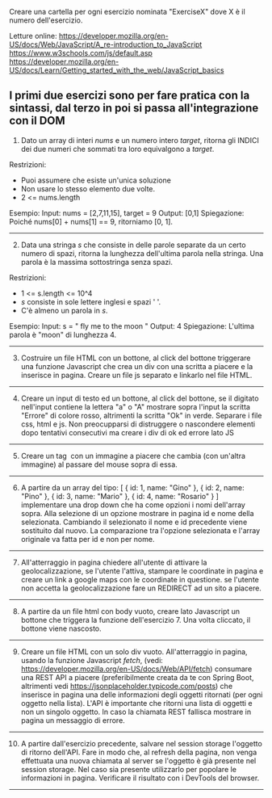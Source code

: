 Creare una cartella per ogni esercizio nominata "ExerciseX" dove X è il numero dell'esercizio.

Letture online:
https://developer.mozilla.org/en-US/docs/Web/JavaScript/A_re-introduction_to_JavaScript
https://www.w3schools.com/js/default.asp 
https://developer.mozilla.org/en-US/docs/Learn/Getting_started_with_the_web/JavaScript_basics

I primi due esercizi sono per fare pratica con la sintassi, dal terzo in poi si passa all'integrazione con il DOM
---------------------------------------------------------------------------------------------------------------------------------

1. Dato un array di interi *nums* e un numero intero *target*, ritorna gli INDICI dei due numeri che sommati tra loro equivalgono
a *target*. 

Restrizioni:
+ Puoi assumere che esiste un'unica soluzione
+ Non usare lo stesso elemento due volte.
+ 2 <= nums.length

Esempio: 
Input: nums = [2,7,11,15], target = 9
Output: [0,1]
Spiegazione: Poiché nums[0] + nums[1] == 9, ritorniamo [0, 1].


---------------------------------------------------------------------------------------------------------------------------------

2. Data una stringa *s* che consiste in delle parole separate da un certo numero di spazi,
ritorna la lunghezza dell'ultima parola nella stringa. Una parola è la massima sottostringa senza spazi.

Restrizioni: 
+ 1 <= s.length <= 10^4
+ *s* consiste in sole lettere inglesi e spazi ' '.
+ C'è almeno un parola in *s*.

Esempio:
Input: s = "   fly me   to   the moon  "
Output: 4
Spiegazione: L'ultima parola è "moon" di lunghezza 4.

---------------------------------------------------------------------------------------------------------------------------------

3. Costruire un file HTML con un bottone, al click del bottone triggerare una funzione Javascript che crea un div
con una scritta a piacere e la inserisce in pagina. Creare un file js separato e linkarlo nel file HTML.

---------------------------------------------------------------------------------------------------------------------------------

4. Creare un input di testo ed un bottone, al click del bottone, se il digitato nell'input contiene la lettera "a" o "A"
mostrare sopra l'input la scritta "Errore" di colore rosso, altrimenti la scritta "Ok" in verde.
Separare i file css, html e js. Non preocupparsi di distruggere o nascondere elementi dopo tentativi consecutivi ma creare i div di ok ed errore lato JS

---------------------------------------------------------------------------------------------------------------------------------

5. Creare un tag <img> con un immagine a piacere che cambia (con un'altra immagine) al passare del mouse sopra di essa.

---------------------------------------------------------------------------------------------------------------------------------

6) A partire da un array del tipo:
[
    {
        id: 1,
        name: "Gino"
    },
    {
        id: 2,
        name: "Pino"
    },
    {
        id: 3,
        name: "Mario"
    },
    {
        id: 4,
        name: "Rosario"
    }
]
implementare una drop down che ha come opzioni i nomi dell'array sopra. Alla selezione di un opzione mostrare in pagina 
id e nome della selezionata. Cambiando il selezionato il nome e id precedente viene sostituito dal nuovo.
La comparazione tra l'opzione selezionata e l'array originale va fatta per id e non per nome.

---------------------------------------------------------------------------------------------------------------------------------

7. All'atterraggio in pagina chiedere all'utente di attivare la geolocalizzazione, se l'utente l'attiva, stampare
le coordinate in pagina e creare un link a google maps con le coordinate in questione.
se l'utente non accetta la geolocalizzazione fare un REDIRECT ad un sito a piacere.

---------------------------------------------------------------------------------------------------------------------------------

8. A partire da un file html con body vuoto, creare lato Javascript un bottone che triggera la funzione dell'esercizio 7.
Una volta cliccato, il bottone viene nascosto.

---------------------------------------------------------------------------------------------------------------------------------

9. Creare un file HTML con un solo div vuoto. All'atterraggio in pagina, usando la funzione Javascript 
*fetch*, (vedi: https://developer.mozilla.org/en-US/docs/Web/API/fetch) consumare una REST API a piacere 
(preferibilmente creata da te con Spring Boot, altrimenti vedi https://jsonplaceholder.typicode.com/posts) 
che inserisce in pagina una delle informazioni degli oggetti ritornati (per ogni oggetto nella lista).
L'API è importante che ritorni una lista di oggetti e non un singolo oggetto.
In caso la chiamata REST fallisca mostrare in pagina un messaggio di errore.

---------------------------------------------------------------------------------------------------------------------------------

10. A partire dall'esercizio precedente, salvare nel session storage l'oggetto di ritorno dell'API. Fare in modo
che, al refresh della pagina, non venga effettuata una nuova chiamata al server se l'oggetto è già presente nel session storage.
Nel caso sia presente utilizzarlo per popolare le informazioni in pagina. Verificare il risultato con i DevTools del browser.

---------------------------------------------------------------------------------------------------------------------------------